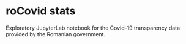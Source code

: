 # roCovid stats

Exploratory JupyterLab notebook for the Covid-19 transparency data provided by the Romanian government.